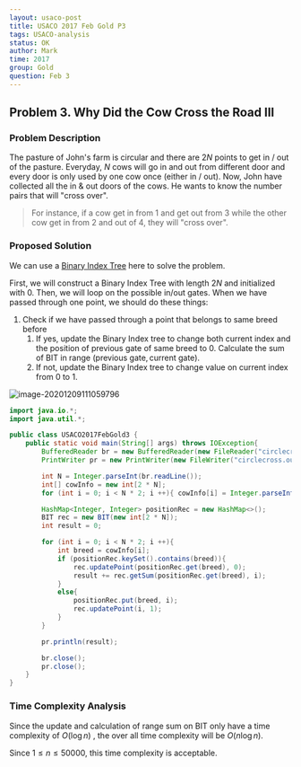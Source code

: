 ```yaml
---
layout: usaco-post
title: USACO 2017 Feb Gold P3
tags: USACO-analysis
status: OK
author: Mark
time: 2017
group: Gold
question: Feb 3
---
```


## Problem 3. Why Did the Cow Cross the Road III

### Problem Description

The pasture of John's farm is circular and there are $2N$ points to get in / out of the pasture. Everyday, $N$ cows will go in and out from different door and every door is only used by one cow once (either in / out). Now, John have collected all the in & out doors of the cows. He wants to know the number pairs that will "cross over". 

> For instance, if a cow get in from $1$ and get out from $3$ while the other cow get in from $2$ and out of $4$, they will "cross over".

### Proposed Solution

We can use a [Binary Index Tree](https://markyutianchen.gitee.io/react-app-test/#/posts/BinaryIndexTree) here to solve the problem.

First, we will construct a Binary Index Tree with length $2N$ and initialized with 0. Then, we will loop on the possible in/out gates. When we have passed through one point, we should do these things:

1. Check if we have passed through a point that belongs to same breed before
   1. If yes, update the Binary Index tree to change both current index and the position of previous gate of same breed to 0. Calculate the sum of BIT in range $(\text{previous gate}, \text{current gate})$.
   2. If not, update the Binary Index tree to change value on current index from 0 to 1.

![image-20201209111059796](USACO-Gold-2017-Feb-3-Mark.assets/image-20201209111059796.png)

```java
import java.io.*;
import java.util.*;

public class USACO2017FebGold3 {
    public static void main(String[] args) throws IOException{
        BufferedReader br = new BufferedReader(new FileReader("circlecross.in"));
        PrintWriter pr = new PrintWriter(new FileWriter("circlecross.out"));

        int N = Integer.parseInt(br.readLine());
        int[] cowInfo = new int[2 * N];
        for (int i = 0; i < N * 2; i ++){ cowInfo[i] = Integer.parseInt(br.readLine()); }

        HashMap<Integer, Integer> positionRec = new HashMap<>();
        BIT rec = new BIT(new int[2 * N]);
        int result = 0;

        for (int i = 0; i < N * 2; i ++){
            int breed = cowInfo[i];
            if (positionRec.keySet().contains(breed)){
                rec.updatePoint(positionRec.get(breed), 0);
                result += rec.getSum(positionRec.get(breed), i);
            }
            else{
                positionRec.put(breed, i);
                rec.updatePoint(i, 1);
            }
        }

        pr.println(result);

        br.close();
        pr.close();
    }
}
```

### Time Complexity Analysis

Since the update and calculation of range sum on BIT only have a time complexity of $O(\log{n})$ , the over all time complexity will be $O(n\log{n})$.

Since $1\leq n \leq 50000$, this time complexity is acceptable.